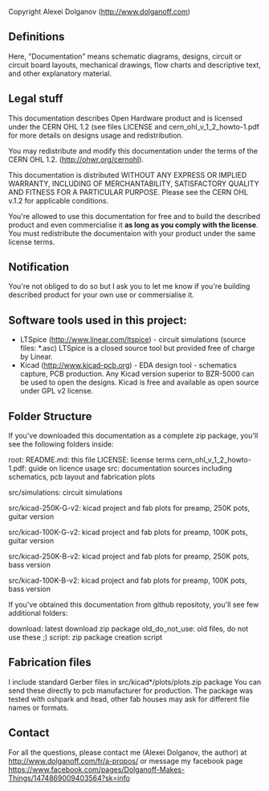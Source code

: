 Copyright Alexei Dolganov (http://www.dolganoff.com)

Definitions
-----------

Here, "Documentation" means schematic diagrams, designs, circuit or circuit
board layouts, mechanical drawings, flow charts and descriptive text,
and other explanatory material.

Legal stuff
-----------

This documentation describes Open Hardware product and is licensed under the
CERN OHL 1.2 (see files LICENSE and cern_ohl_v_1_2_howto-1.pdf for more details 
on designs usage and redistribution.

You may redistribute and modify this documentation under the terms of the
CERN OHL 1.2. (http://ohwr.org/cernohl). 

This documentation is distributed WITHOUT ANY EXPRESS OR IMPLIED WARRANTY, 
INCLUDING OF MERCHANTABILITY, SATISFACTORY QUALITY AND FITNESS FOR A 
PARTICULAR PURPOSE. Please see the CERN OHL v.1.2 for applicable conditions.

You're allowed to use this documentation for free and to build the described 
product and even commercialise it **as long as you comply with the license**.
You must redistribute the documentaion with your product under the same
license terms. 

Notification
------------

You're not obliged to do so but I ask you to let me know if you're building
described product for your own use or commersialise it. 

Software tools used in this project:
------------------------------------

* LTSpice (http://www.linear.com/ltspice) - circuit simulations 
  (source files: *.asc)
  LTSpice is a closed source tool but provided free of charge by Linear.  
* Kicad (http://www.kicad-pcb.org) - EDA design tool - schematics capture, PCB 
  production. Any Kicad version   superior to BZR-5000 can be used to open the 
  designs. Kicad is free and available as open source under GPL v2 license.

Folder Structure
----------------

If you've downloaded this documentation as a complete zip package, you'll
see the following folders inside:

root: 
  README.md: this file
  LICENSE: license terms
  cern_ohl_v_1_2_howto-1.pdf: guide on licence usage 
src:
  documentation sources including schematics, pcb layout and fabrication plots

src/simulations: 
  circuit simulations

src/kicad-250K-G-v2: 
  kicad project and fab plots for preamp, 250K pots, guitar version

src/kicad-100K-G-v2: 
  kicad project and fab plots for preamp, 100K pots, guitar version

src/kicad-250K-B-v2: 
  kicad project and fab plots for preamp, 250K pots, bass version

src/kicad-100K-B-v2: 
  kicad project and fab plots for preamp, 100K pots, bass version
  
If you've obtained this documentation from github repositoty, you'll
see few additional folders:

download:
	latest download zip package
old_do_not_use:
	old files, do not use these ;)
script:
  zip package creation script
  
Fabrication files
-----------------

I include standard Gerber files in src/kicad*/plots/plots.zip package
You can send these directly to pcb manufacturer for production. The package
was tested with oshpark and itead, other fab houses may ask for different file
names or formats.

Contact
-------

For all the questions, please contact me (Alexei Dolganov, the author) at 
http://www.dolganoff.com/fr/a-propos/ or message my facebook page
https://www.facebook.com/pages/Dolganoff-Makes-Things/1474869009403564?sk=info

